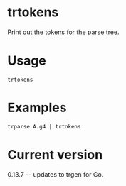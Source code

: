 # trtokens

Print out the tokens for the parse tree.

# Usage

    trtokens

# Examples

    trparse A.g4 | trtokens

# Current version

0.13.7 -- updates to trgen for Go.
